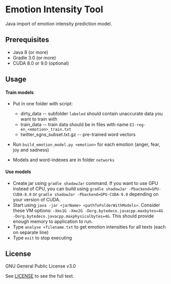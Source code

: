 # Emotion Intensity Tool
Java import of emotion intensity prediction model.

## Prerequisites

* Java 8 (or more)
* Gradle 3.0 (or more)
* CUDA 8.0 or 9.0 (optional)

## Usage

#### Train models
* Put in one folder with script:
    * dirty_data -- subfolder `labeled` should contain unaccurate data you want to train with
    * train_data -- train data should be in files with name `EI-reg-en_<emotion>_train.txt`
    * twitter_sgns_subset.txt.gz -- pre-trained word vectors

* Run `build_emotion_model.py <emotion>` for each emotion (anger, fear, joy and sadness)
* Models and word-indexes are in folder `networks`

#### Use models
* Create jar using `gradle shadowJar` command. If you want to use GPU instead of CPU, you can build using `gradle shadowJar -Pbackend=GPU-CUDA-8.0` or `gradle shadowJar -Pbackend=GPU-CUDA-9.0` depending on your version of CUDA.
* Start using `java -jar <jarName> <pathToFolderWithModels>`. Consider these VM options: `-Xms1G -Xmx2G -Dorg.bytedeco.javacpp.maxbytes=4G -Dorg.bytedeco.javacpp.maxphysicalbytes=4G`. This should provide enough memory to application to run.
* Type `analyse <filename.txt` to get emotion intensities for all texts (each on separate line)
* Type `exit` to stop executing


## License

GNU General Public License v3.0

See [LICENSE](../master/LICENSE) to see the full text.
